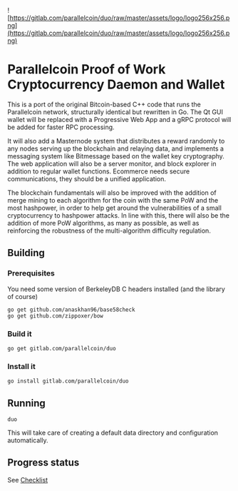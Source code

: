 ![https://gitlab.com/parallelcoin/duo/raw/master/assets/logo/logo256x256.png](https://gitlab.com/parallelcoin/duo/raw/master/assets/logo/logo256x256.png)

# Parallelcoin Proof of Work Cryptocurrency Daemon and Wallet

This is a port of the original Bitcoin-based C++ code that runs the Parallelcoin network, structurally identical but rewritten in Go. The Qt GUI wallet will be replaced with a Progressive Web App and a gRPC protocol will be added for faster RPC processing.

It will also add a Masternode system that distributes a reward randomly to any nodes serving up the blockchain and relaying data, and implements a messaging system like Bitmessage based on the wallet key cryptography. The web application will also be a server monitor, and block explorer in addition to regular wallet functions. Ecommerce needs secure communications, they should be a unified application.

The blockchain fundamentals will also be improved with the addition of merge mining to each algorithm for the coin with the same PoW and the most hashpower, in order to help get around the vulnerabilities of a small cryptocurrency to hashpower attacks. In line with this, there will also be the addition of more PoW algorithms, as many as possible, as well as reinforcing the robustness of the multi-algorithm difficulty regulation.

## Building

### Prerequisites

You need some version of BerkeleyDB C headers installed (and the library of course)

    go get github.com/anaskhan96/base58check
    go get github.com/zippoxer/bow

### Build it

    go get gitlab.com/parallelcoin/duo

### Install it

    go install gitlab.com/parallelcoin/duo

## Running

    duo

This will take care of creating a default data directory and configuration automatically.

## Progress status

See [Checklist](checklist.md)